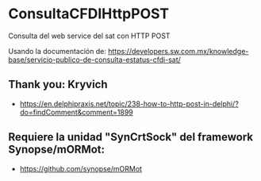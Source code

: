 # ConsultaCFDIHttpPOST
Consulta del web service del sat con HTTP POST

Usando la documentación de: https://developers.sw.com.mx/knowledge-base/servicio-publico-de-consulta-estatus-cfdi-sat/

## Thank you: Kryvich
- https://en.delphipraxis.net/topic/238-how-to-http-post-in-delphi/?do=findComment&comment=1899

## Requiere la unidad "SynCrtSock" del framework Synopse/mORMot:
- https://github.com/synopse/mORMot
  
